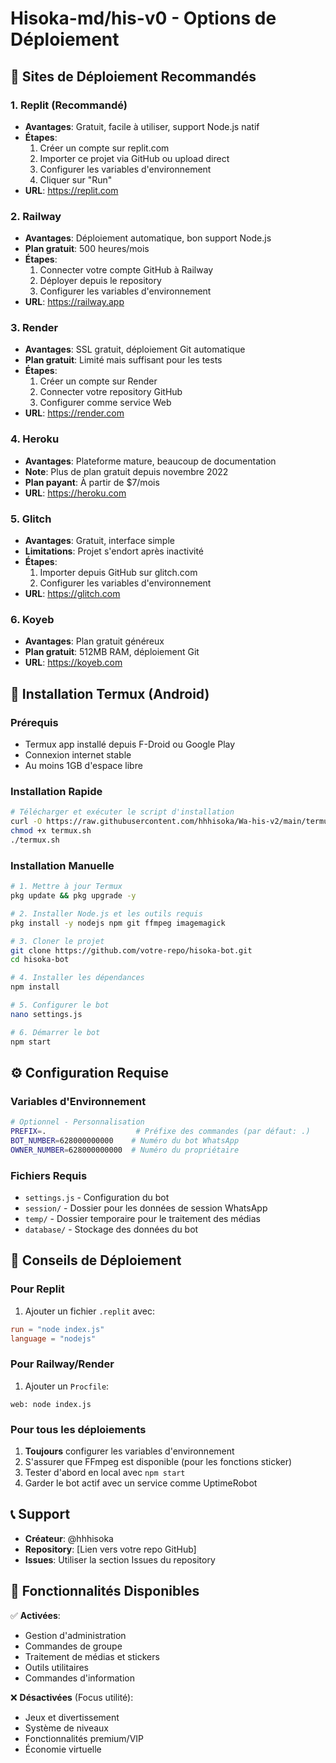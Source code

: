 # Hisoka-md/his-v0 - Options de Déploiement

## 🚀 Sites de Déploiement Recommandés

### 1. **Replit** (Recommandé)
- **Avantages**: Gratuit, facile à utiliser, support Node.js natif
- **Étapes**:
  1. Créer un compte sur replit.com
  2. Importer ce projet via GitHub ou upload direct
  3. Configurer les variables d'environnement
  4. Cliquer sur "Run"
- **URL**: https://replit.com

### 2. **Railway**
- **Avantages**: Déploiement automatique, bon support Node.js
- **Plan gratuit**: 500 heures/mois
- **Étapes**:
  1. Connecter votre compte GitHub à Railway
  2. Déployer depuis le repository
  3. Configurer les variables d'environnement
- **URL**: https://railway.app

### 3. **Render**
- **Avantages**: SSL gratuit, déploiement Git automatique
- **Plan gratuit**: Limité mais suffisant pour les tests
- **Étapes**:
  1. Créer un compte sur Render
  2. Connecter votre repository GitHub
  3. Configurer comme service Web
- **URL**: https://render.com

### 4. **Heroku**
- **Avantages**: Plateforme mature, beaucoup de documentation
- **Note**: Plus de plan gratuit depuis novembre 2022
- **Plan payant**: À partir de $7/mois
- **URL**: https://heroku.com

### 5. **Glitch**
- **Avantages**: Gratuit, interface simple
- **Limitations**: Projet s'endort après inactivité
- **Étapes**:
  1. Importer depuis GitHub sur glitch.com
  2. Configurer les variables d'environnement
- **URL**: https://glitch.com

### 6. **Koyeb**
- **Avantages**: Plan gratuit généreux
- **Plan gratuit**: 512MB RAM, déploiement Git
- **URL**: https://koyeb.com

## 📱 Installation Termux (Android)

### Prérequis
- Termux app installé depuis F-Droid ou Google Play
- Connexion internet stable
- Au moins 1GB d'espace libre

### Installation Rapide
```bash
# Télécharger et exécuter le script d'installation
curl -O https://raw.githubusercontent.com/hhhisoka/Wa-his-v2/main/termux.sh
chmod +x termux.sh
./termux.sh
```

### Installation Manuelle
```bash
# 1. Mettre à jour Termux
pkg update && pkg upgrade -y

# 2. Installer Node.js et les outils requis
pkg install -y nodejs npm git ffmpeg imagemagick

# 3. Cloner le projet
git clone https://github.com/votre-repo/hisoka-bot.git
cd hisoka-bot

# 4. Installer les dépendances
npm install

# 5. Configurer le bot
nano settings.js

# 6. Démarrer le bot
npm start
```

## ⚙️ Configuration Requise

### Variables d'Environnement
```bash
# Optionnel - Personnalisation
PREFIX=.                    # Préfixe des commandes (par défaut: .)
BOT_NUMBER=628000000000    # Numéro du bot WhatsApp
OWNER_NUMBER=628000000000  # Numéro du propriétaire
```

### Fichiers Requis
- `settings.js` - Configuration du bot
- `session/` - Dossier pour les données de session WhatsApp
- `temp/` - Dossier temporaire pour le traitement des médias
- `database/` - Stockage des données du bot

## 🔧 Conseils de Déploiement

### Pour Replit
1. Ajouter un fichier `.replit` avec:
```toml
run = "node index.js"
language = "nodejs"
```

### Pour Railway/Render
1. Ajouter un `Procfile`:
```
web: node index.js
```

### Pour tous les déploiements
1. **Toujours** configurer les variables d'environnement
2. S'assurer que FFmpeg est disponible (pour les fonctions sticker)
3. Tester d'abord en local avec `npm start`
4. Garder le bot actif avec un service comme UptimeRobot

## 📞 Support

- **Créateur**: @hhhisoka
- **Repository**: [Lien vers votre repo GitHub]
- **Issues**: Utiliser la section Issues du repository

## 🎯 Fonctionnalités Disponibles

✅ **Activées**:
- Gestion d'administration
- Commandes de groupe
- Traitement de médias et stickers
- Outils utilitaires
- Commandes d'information

❌ **Désactivées** (Focus utilité):
- Jeux et divertissement
- Système de niveaux
- Fonctionnalités premium/VIP
- Économie virtuelle